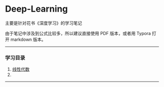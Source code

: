 # Deep-Learning
主要是针对花书《深度学习》的学习笔记

由于笔记中涉及到公式比较多，所以建议直接使用 PDF 版本，或者用 Typora 打开 markdown 版本。

---



### 学习目录

1. [线性代数](./Chapter01_线性代数.md)
2. 

---

